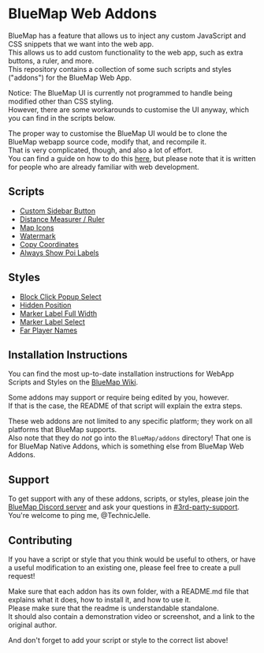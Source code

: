 # BlueMap Web Addons

BlueMap has a feature that allows us to inject any custom JavaScript and CSS snippets that we want into the web app.  
This allows us to add custom functionality to the web app, such as extra buttons, a ruler, and more.  
This repository contains a collection of some such scripts and styles ("addons") for the BlueMap Web App.

Notice: The BlueMap UI is currently not programmed to handle being modified other than CSS styling.  
However, there are some workarounds to customise the UI anyway, which you can find in the scripts below.

The proper way to customise the BlueMap UI would be to clone the BlueMap webapp source code, modify that, and recompile it.  
That is very complicated, though, and also a lot of effort.  
You can find a guide on how to do this [here](https://bluemap.bluecolored.de/community/Customisation.html#advanced-webapp-customisation),
but please note that it is written for people who are already familiar with web development.

## Scripts
- [Custom Sidebar Button](custom-sidebar-button)
- [Distance Measurer / Ruler](distance-measurer)
- [Map Icons](map-icons)
- [Watermark](watermark)
- [Copy Coordinates](copy-coordinates)
- [Always Show Poi Labels](always-show-poi-labels)

## Styles
- [Block Click Popup Select](block-click-popup-select)
- [Hidden Position](hidden-position)
- [Marker Label Full Width](marker-label-full-width)
- [Marker Label Select](marker-label-select)
- [Far Player Names](far-player-names)

## Installation Instructions
You can find the most up-to-date installation instructions for WebApp Scripts and Styles on the
[BlueMap Wiki](https://bluemap.bluecolored.de/community/Customisation.html).

Some addons may support or require being edited by you, however.\
If that is the case, the README of that script will explain the extra steps.

These web addons are not limited to any specific platform; they work on all platforms that BlueMap supports.  
Also note that they do *not* go into the `BlueMap/addons` directory!
That one is for BlueMap Native Addons, which is something else from BlueMap Web Addons.

## Support
To get support with any of these addons, scripts, or styles, please join the [BlueMap Discord server](https://bluecolo.red/map-discord)
and ask your questions in [#3rd-party-support](https://discord.com/channels/665868367416131594/863844716047106068).
You're welcome to ping me, @TechnicJelle.

## Contributing
If you have a script or style that you think would be useful to others, or have a useful modification to an existing one, 
please feel free to create a pull request!

Make sure that each addon has its own folder, with a README.md file that explains
what it does, how to install it, and how to use it.  
Please make sure that the readme is understandable standalone.  
It should also contain a demonstration video or screenshot, and a link to the original author.

And don't forget to add your script or style to the correct list above!
